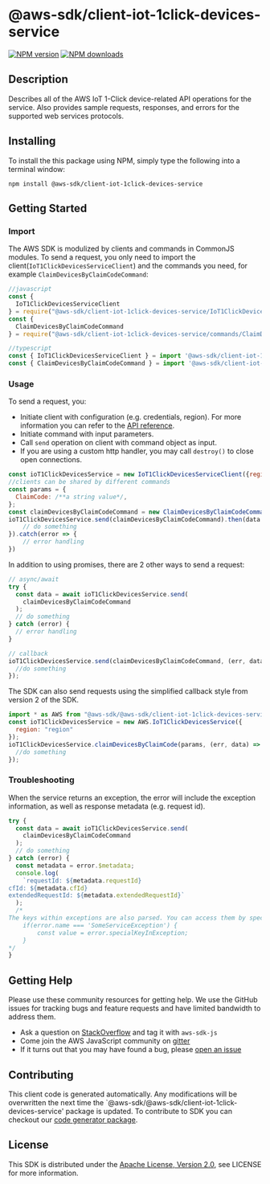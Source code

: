 # @aws-sdk/client-iot-1click-devices-service

[![NPM version](https://img.shields.io/npm/v/@aws-sdk/client-iot-1click-devices-service/preview.svg)](https://www.npmjs.com/package/@aws-sdk/client-iot-1click-devices-service)
[![NPM downloads](https://img.shields.io/npm/dm/@aws-sdk/client-iot-1click-devices-service.svg)](https://www.npmjs.com/package/@aws-sdk/client-iot-1click-devices-service)

## Description

<p>Describes all of the AWS IoT 1-Click device-related API operations for the service.
 Also provides sample requests, responses, and errors for the supported web services
 protocols.</p>

## Installing

To install the this package using NPM, simply type the following into a terminal window:

```
npm install @aws-sdk/client-iot-1click-devices-service
```

## Getting Started

### Import

The AWS SDK is modulized by clients and commands in CommonJS modules. To send a request, you only need to import the client(`IoT1ClickDevicesServiceClient`) and the commands you need, for example `ClaimDevicesByClaimCodeCommand`:

```javascript
//javascript
const {
  IoT1ClickDevicesServiceClient
} = require("@aws-sdk/client-iot-1click-devices-service/IoT1ClickDevicesServiceClient");
const {
  ClaimDevicesByClaimCodeCommand
} = require("@aws-sdk/client-iot-1click-devices-service/commands/ClaimDevicesByClaimCodeCommand");
```

```javascript
//typescript
const { IoT1ClickDevicesServiceClient } = import '@aws-sdk/client-iot-1click-devices-service/IoT1ClickDevicesServiceClient';
const { ClaimDevicesByClaimCodeCommand } = import '@aws-sdk/client-iot-1click-devices-service/commands/ClaimDevicesByClaimCodeCommand';
```

### Usage

To send a request, you:

- Initiate client with configuration (e.g. credentials, region). For more information you can refer to the [API reference][].
- Initiate command with input parameters.
- Call `send` operation on client with command object as input.
- If you are using a custom http handler, you may call `destroy()` to close open connections.

```javascript
const ioT1ClickDevicesService = new IoT1ClickDevicesServiceClient({region: 'region'});
//clients can be shared by different commands
const params = {
  ClaimCode: /**a string value*/,
};
const claimDevicesByClaimCodeCommand = new ClaimDevicesByClaimCodeCommand(params);
ioT1ClickDevicesService.send(claimDevicesByClaimCodeCommand).then(data => {
    // do something
}).catch(error => {
    // error handling
})
```

In addition to using promises, there are 2 other ways to send a request:

```javascript
// async/await
try {
  const data = await ioT1ClickDevicesService.send(
    claimDevicesByClaimCodeCommand
  );
  // do something
} catch (error) {
  // error handling
}
```

```javascript
// callback
ioT1ClickDevicesService.send(claimDevicesByClaimCodeCommand, (err, data) => {
  //do something
});
```

The SDK can also send requests using the simplified callback style from version 2 of the SDK.

```javascript
import * as AWS from "@aws-sdk/@aws-sdk/client-iot-1click-devices-service/IoT1ClickDevicesService";
const ioT1ClickDevicesService = new AWS.IoT1ClickDevicesService({
  region: "region"
});
ioT1ClickDevicesService.claimDevicesByClaimCode(params, (err, data) => {
  //do something
});
```

### Troubleshooting

When the service returns an exception, the error will include the exception information, as well as response metadata (e.g. request id).

```javascript
try {
  const data = await ioT1ClickDevicesService.send(
    claimDevicesByClaimCodeCommand
  );
  // do something
} catch (error) {
  const metadata = error.$metadata;
  console.log(
    `requestId: ${metadata.requestId}
cfId: ${metadata.cfId}
extendedRequestId: ${metadata.extendedRequestId}`
  );
  /*
The keys within exceptions are also parsed. You can access them by specifying exception names:
    if(error.name === 'SomeServiceException') {
        const value = error.specialKeyInException;
    }
*/
}
```

## Getting Help

Please use these community resources for getting help. We use the GitHub issues for tracking bugs and feature requests and have limited bandwidth to address them.

- Ask a question on [StackOverflow](https://stackoverflow.com/questions/tagged/aws-sdk-js) and tag it with `aws-sdk-js`
- Come join the AWS JavaScript community on [gitter](https://gitter.im/aws/aws-sdk-js-v3)
- If it turns out that you may have found a bug, please [open an issue](https://github.com/aws/aws-sdk-js-v3/issues)

## Contributing

This client code is generated automatically. Any modifications will be overwritten the next time the `@aws-sdk/@aws-sdk/client-iot-1click-devices-service' package is updated. To contribute to SDK you can checkout our [code generator package][].

## License

This SDK is distributed under the
[Apache License, Version 2.0](http://www.apache.org/licenses/LICENSE-2.0),
see LICENSE for more information.

[code generator package]: https://github.com/aws/aws-sdk-js-v3/tree/master/packages/service-types-generator
[api reference]: https://docs.aws.amazon.com/AWSJavaScriptSDK/latest/
